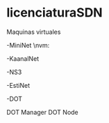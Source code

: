 # licenciaturaSDN

Maquinas virtuales

-MiniNet
  \nvm:

-KaanalNet

-NS3

-EstiNet

-DOT

  DOT Manager
  DOT Node
